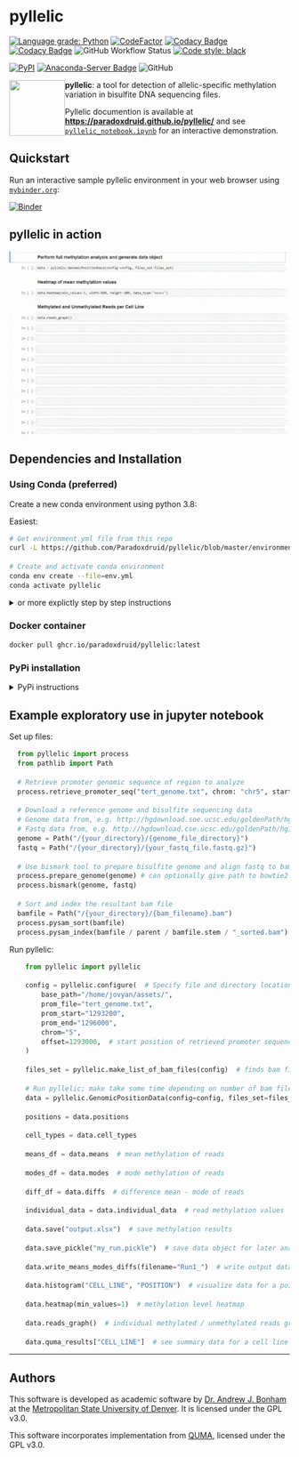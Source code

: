 # pyllelic

[![Language grade: Python](https://img.shields.io/lgtm/grade/python/g/Paradoxdruid/pyllelic.svg?logo=lgtm&logoWidth=18)](https://lgtm.com/projects/g/Paradoxdruid/pyllelic/context:python)  [![CodeFactor](https://www.codefactor.io/repository/github/paradoxdruid/pyllelic/badge)](https://www.codefactor.io/repository/github/paradoxdruid/pyllelic)  [![Codacy Badge](https://app.codacy.com/project/badge/Grade/c8c86fe25a644cb69b8b6e789ca1c18f)](https://www.codacy.com/gh/Paradoxdruid/pyllelic/dashboard?utm_source=github.com&amp;utm_medium=referral&amp;utm_content=Paradoxdruid/pyllelic&amp;utm_campaign=Badge_Grade)  [![Codacy Badge](https://app.codacy.com/project/badge/Coverage/c8c86fe25a644cb69b8b6e789ca1c18f)](https://www.codacy.com/gh/Paradoxdruid/pyllelic/dashboard)  ![GitHub Workflow Status](https://img.shields.io/github/workflow/status/Paradoxdruid/pyllelic/ci)  [![Code style: black](https://img.shields.io/badge/code%20style-black-000000.svg)](https://github.com/ambv/black)  

[![PyPI](https://img.shields.io/pypi/v/pyllelic?color=success)](https://pypi.org/project/pyllelic/) [![Anaconda-Server Badge](https://anaconda.org/paradoxdruid/pyllelic/badges/version.svg)](https://anaconda.org/paradoxdruid/pyllelic) ![GitHub](https://img.shields.io/github/license/Paradoxdruid/fealden)

<img align="left" src="https://github.com/Paradoxdruid/pyllelic/blob/master/assets/pyllelic_logo.png?raw=true" width="100" height="100">

**pyllelic**: a tool for detection of allelic-specific methylation variation in bisulfite DNA sequencing files.

Pyllelic documention is available at **<https://paradoxdruid.github.io/pyllelic/>** and see [`pyllelic_notebook.ipynb`](https://github.com/Paradoxdruid/pyllelic/blob/master/pyllelic_notebook.md) for an interactive demonstration.

## Quickstart

Run an interactive sample pyllelic environment in your web browser using [`mybinder.org`](https://mybinder.org):

[![Binder](https://mybinder.org/badge_logo.svg)](https://mybinder.org/v2/gh/Paradoxdruid/pyllelic/HEAD?filepath=pyllelic_binder_example.ipynb)

## pyllelic in action

<p align="center">
<img src="https://github.com/Paradoxdruid/pyllelic/blob/master/assets/pyllelic_demo.gif?raw=true" alt="pyllelic demo gif">
</p>

## Dependencies and Installation

### Using Conda (preferred)

Create a new conda environment using python 3.8:

Easiest:

```bash
# Get environment.yml file from this repo
curl -L https://github.com/Paradoxdruid/pyllelic/blob/master/environment.yml?raw=true > env.yml

# Create and activate conda environment
conda env create --file=env.yml
conda activate pyllelic
```

<details>
  <summary>or more explictly step by step instructions</summary>

```bash
conda create --name pyllelic python=3.8
conda activate pyllelic
conda config --env --add channels conda-forge
conda config --env --add channels bioconda
conda config --env --add channels paradoxdruid
conda install pyllelic 

# Optional but usual use case:
conda install notebook jupyter_contrib_nbextensions ipywidgets
```

</details>

### Docker container

```bash
docker pull ghcr.io/paradoxdruid/pyllelic:latest
```

### PyPi installation

<details>
  <summary>PyPi instructions</summary>

This will require independent installation of samtools, bowtie2, and bismark packages.

```bash
# PyPi
python3 -m pip install pyllelic
# or Github
python3 -m pip install git+https://github.com/Paradoxdruid/pyllelic.git
```

</details>

## Example exploratory use in jupyter notebook

Set up files:

```python
  from pyllelic import process
  from pathlib import Path

  # Retrieve promoter genomic sequence of region to analyze
  process.retrieve_promoter_seq("tert_genome.txt", chrom: "chr5", start: 1293000, end: 1296000)

  # Download a reference genome and bisulfite sequencing data
  # Genome data from, e.g. http://hgdownload.soe.ucsc.edu/goldenPath/hg19
  # Fastq data from, e.g. http://hgdownload.cse.ucsc.edu/goldenPath/hg19/encodeDCC/wgEncodeHaibMethylRrbs/
  genome = Path("/{your_directory}/{genome_file_directory}")
  fastq = Path("/{your_directory}/{your_fastq_file.fastq.gz}")

  # Use bismark tool to prepare bisulfite genome and align fastq to bam file
  process.prepare_genome(genome) # can optionally give path to bowtie2 if not in PATH
  process.bismark(genome, fastq)

  # Sort and index the resultant bam file
  bamfile = Path("/{your_directory}/{bam_filename}.bam")
  process.pysam_sort(bamfile)
  process.pysam_index(bamfile / parent / bamfile.stem / "_sorted.bam")
```

Run pyllelic:

```python
    from pyllelic import pyllelic

    config = pyllelic.configure(  # Specify file and directory locations
        base_path="/home/jovyan/assets/",
        prom_file="tert_genome.txt",
        prom_start="1293200",
        prom_end="1296000",
        chrom="5",
        offset=1293000,  # start position of retrieved promoter sequence
    )

    files_set = pyllelic.make_list_of_bam_files(config)  # finds bam files

    # Run pyllelic; make take some time depending on number of bam files
    data = pyllelic.GenomicPositionData(config=config, files_set=files_set)

    positions = data.positions

    cell_types = data.cell_types

    means_df = data.means  # mean methylation of reads

    modes_df = data.modes  # mode methylation of reads
    
    diff_df = data.diffs  # difference mean - mode of reads

    individual_data = data.individual_data  # read methylation values

    data.save("output.xlsx")  # save methylation results

    data.save_pickle("my_run.pickle")  # save data object for later analysis
    
    data.write_means_modes_diffs(filename="Run1_")  # write output data files

    data.histogram("CELL_LINE", "POSITION")  # visualize data for a point

    data.heatmap(min_values=1)  # methylation level heatmap

    data.reads_graph()  # individual methylated / unmethylated reads graph

    data.quma_results["CELL_LINE"]  # see summary data for a cell line
```

----------------------------------

## Authors

This software is developed as academic software by [Dr. Andrew J. Bonham](https://github.com/Paradoxdruid) at the [Metropolitan State University of Denver](https://www.msudenver.edu). It is licensed under the GPL v3.0.

This software incorporates implementation from [QUMA](http://quma.cdb.riken.jp), licensed under the GPL v3.0.
